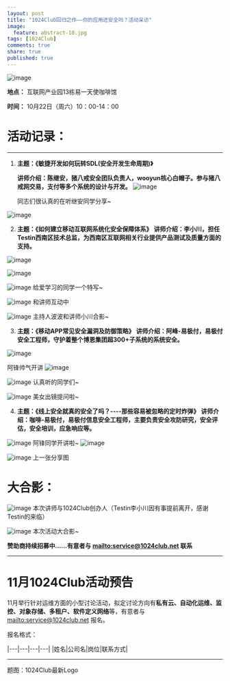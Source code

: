 ```yaml
---
layout: post
title: "1024Club回归之作——你的应用还安全吗？活动采访"
image:
  feature: abstract-10.jpg
tags: [1024Club]
comments: true
share: true
published: true
---
```


![image](http://pic.yupoo.com/peigen123_v/FXscDQai/CKeQ4.png)

**地点：** 互联网产业园13栋易一天使咖啡馆

**时间：** 10月22日（周六）10：00-14：00



# 活动记录：
---
1. **主题：《敏捷开发如何玩转SDL(安全开发生命周期)》**

   **讲师介绍：陈继安，猪八戒安全团队负责人，wooyun核心白帽子。参与猪八戒网交易，支付等多个系统的设计与开发。**
![image](http://pic.yupoo.com/peigen123_v/FXsscfxp/nE7Cp.jpg)

   同志们很认真的在听继安同学分享~

 ![image](http://pic.yupoo.com/peigen123_v/FXswzzNn/O4R8I.jpg)
 

 
  
2. **主题：《如何建立移动互联网系统化安全保障体系》**
   **讲师介绍：李小川，担任Testin西南区技术总监，为西南区互联网相关行业提供产品测试及质量方面的支持。**
   
 ![image](http://pic.yupoo.com/peigen123_v/FXsOIlyE/ZCLLu.jpg)


 ![image](http://pic.yupoo.com/peigen123_v/FXsQGDvE/oOhr2.jpg)


 ![image](http://pic.yupoo.com/peigen123_v/FXsS7ETH/rwaeu.jpg)
 给爱学习的同学一个特写~
 
 ![image](http://pic.yupoo.com/peigen123_v/FXsS7X7O/4N7ph.jpg)
 和讲师互动中
 
 ![image](http://pic.yupoo.com/peigen123_v/FXsUqMOS/8twH4.jpg)
  主持人波波和讲师小川合影~
 


3. **主题：《移动APP常见安全漏洞及防御策略》**
   **讲师介绍：阿峰-易极付，易极付安全工程师，守护着整个博恩集团超300+子系统的系统安全。**
   

 ![image](http://pic.yupoo.com/peigen123_v/FXsXBdrn/6w4Zj.jpg)

 阿锋帅气开讲
 ![image](http://pic.yupoo.com/peigen123_v/FXsXBJza/pD6o0.jpg)


 ![image](http://pic.yupoo.com/peigen123_v/FXsXBsgH/YVUSV.jpg)
 认真听的同学们~

 ![image](http://pic.yupoo.com/peigen123_v/FXsXBZZ9/3wF38.jpg)
 美女出镜提问啦~  
 


4. **主题：《线上安全就真的安全了吗？----那些容易被忽略的定时炸弹》**
   **讲师介绍：咖啡-易极付，易极付信息安全工程师，主要负责安全攻防研究，安全评估，安全培训，应急响应等。**

 ![image](http://pic.yupoo.com/peigen123_v/FXt2FTGT/FKogH.jpg)
 阿锋同学开讲啦~ 
 ![image](http://pic.yupoo.com/peigen123_v/FXt2GbD7/uFraj.jpg)
 
 
 ![image](http://pic.yupoo.com/peigen123_v/FXt2GkmD/Imtd5.jpg)
 上一张分享图
 



 # 大合影：


 ![image](http://pic.yupoo.com/peigen123_v/FXt2GDL3/q72Hq.jpg)
 本次讲师与1024Club创办人（Testin李小川因有事提前离开，感谢Testin的来临）

 ![image](http://pic.yupoo.com/peigen123_v/FXt2GTHO/vGk8p.jpg)
 本次活动大合影~














**赞助商持续招募中……有意者与 <mailto:service@1024club.net> 联系**

---

# 11月1024Club活动预告
11月举行针对运维方面的小型讨论活动，拟定讨论方向有**私有云、自动化运维、监控、对象存储、多租户、软件定义网络**等，有意者与 <mailto:service@1024club.net> 报名。

报名格式：

|---|---|---|---|
|姓名|公司名|岗位|联系方式|



---
题图：1024Club最新Logo
